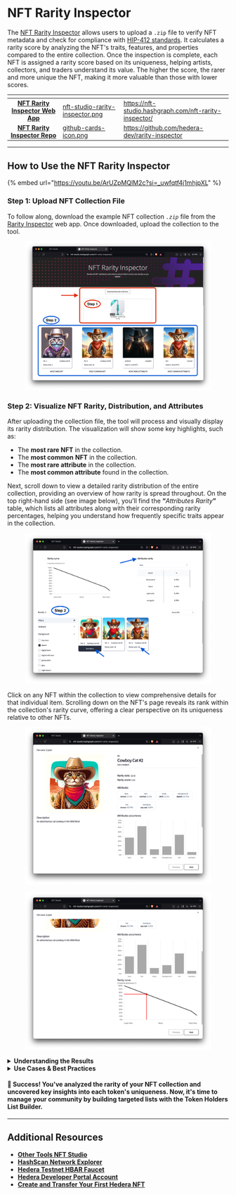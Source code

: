 # NFT Rarity Inspector

The [NFT Rarity Inspector](https://nftstudio.hashgraph.com/nft-rarity-inspector/) allows users to upload a `.zip` file to verify NFT metadata and check for compliance with [HIP-412 standards](https://hips.hedera.com/hip/hip-412). It calculates a rarity score by analyzing the NFT's traits, features, and properties compared to the entire collection. Once the inspection is complete, each NFT is assigned a rarity score based on its uniqueness, helping artists, collectors, and traders understand its value. The higher the score, the rarer and more unique the NFT, making it more valuable than those with lower scores.

<table data-card-size="large" data-view="cards"><thead><tr><th align="center"></th><th data-hidden data-card-cover data-type="files"></th><th data-hidden data-card-target data-type="content-ref"></th></tr></thead><tbody><tr><td align="center"><a href="https://nft-studio.hashgraph.com/nft-rarity-inspector/"><strong>NFT Rarity Inspector Web App</strong></a></td><td><a href="../../.gitbook/assets/nft-studio-rarity-inspector.png">nft-studio-rarity-inspector.png</a></td><td><a href="https://nft-studio.hashgraph.com/nft-rarity-inspector/">https://nft-studio.hashgraph.com/nft-rarity-inspector/</a></td></tr><tr><td align="center"><a href="https://github.com/hedera-dev/nft-rarity-inspector"><strong>NFT Rarity Inspector Repo</strong></a></td><td><a href="../../.gitbook/assets/github-cards-icon.png">github-cards-icon.png</a></td><td><a href="https://github.com/hedera-dev/rarity-inspector">https://github.com/hedera-dev/rarity-inspector</a></td></tr></tbody></table>



***

## How to Use the NFT Rarity Inspector

{% embed url="https://youtu.be/ArUZpMQlM2c?si=_uwfqtf4j1mhjpXL" %}

### Step 1: Upload NFT Collection File

To follow along, download the example NFT collection _`.zip`_ file from the [Rarity Inspector](https://www.nfttoolkit.app/nft-rarity-inspector/) web app. Once downloaded, upload the collection to the tool.

<figure><img src="../../.gitbook/assets/nft-studio-rarity-inspector-upload.png" alt=""><figcaption></figcaption></figure>

### Step 2: Visualize NFT Rarity, Distribution, and Attributes

After uploading the collection file, the tool will process and visually display its rarity distribution. The visualization will show some key highlights, such as:

* The **most rare NFT** in the collection.
* The **most common** **NFT** in the collection.
* The **most rare attribute** in the collection.
* The **most common attribute** found in the collection.

Next, scroll down to view a detailed rarity distribution of the entire collection, providing an overview of how rarity is spread throughout. On the top right-hand side (see image below), you’ll find the **“**_Attributes Rarity_**”** table, which lists all attributes along with their corresponding rarity percentages, helping you understand how frequently specific traits appear in the collection.

<figure><img src="../../.gitbook/assets/nft-studio-rarity-inspector-distribution.png" alt=""><figcaption></figcaption></figure>

Click on any NFT within the collection to view comprehensive details for that individual item. Scrolling down on the NFT's page reveals its rank within the collection's rarity curve, offering a clear perspective on its uniqueness relative to other NFTs.

<div>

<figure><img src="../../.gitbook/assets/nft-studio-rarity-inspector-details.png" alt=""><figcaption></figcaption></figure>

 

<figure><img src="../../.gitbook/assets/nft-studio-rarity-inspector-details-2.png" alt=""><figcaption></figcaption></figure>

</div>

<details>

<summary><strong>Understanding the Results</strong></summary>

&#x20;The rarity score generated by the NFT Rarity Inspector provides valuable insights into an NFT's relative uniqueness and potential value. Here's how to interpret the results:

* The score typically ranges across a scale, where a higher score indicates a rarer NFT. The value of the score is relative to other NFTs within the same collection.
* Each NFT is also ranked within the entire collection based on its score, giving you an idea of how unique a particular NFT is compared to others.
* The tool offers a detailed breakdown of each attribute and its rarity percentage within the collection. For example, if only 5% of NFTs share a specific trait, that trait significantly boosts the NFT’s rarity score.

By understanding the rarity score and the associated ranking, you can make informed decisions about the value of each NFT within the collection.

</details>

<details>

<summary><strong>Use Cases &#x26; Best Practices</strong></summary>

The NFT Rarity Inspector is designed to support various stages of your NFT project, from development to sale. Here are some practical ways to use the tool:

* Use the inspector before minting to ensure a balanced distribution of traits and accurately represent any "rare" items in your collection.
* Sellers can use the rarity scores to price their NFTs more effectively, highlighting rare traits to potential buyers and setting competitive prices based on uniqueness.
* Buyers and collectors can analyze rarity scores to make informed purchasing decisions, selecting NFTs that are more rare and potentially have greater resale value.
* Share the rarity distribution with your community to enhance transparency and generate excitement about your collection's unique aspects.

**Best Practices**

* Ensure traits are named consistently across all NFTs in your collection for accurate analysis.
* Run the tool periodically as your collection evolves or new items are added to keep rarity information current.
* Include all relevant attributes and properties in your metadata to ensure a thorough analysis and accurate rarity score.

</details>

#### 🎉 Success! You've analyzed the rarity of your NFT collection and uncovered key insights into each token's uniqueness. Now, it's time to manage your community by building targeted lists with the Token Holders List Builder.

***

## Additional Resources

* [**Other Tools NFT Studio**](https://nftstudio.hashgraph.com/)
* [**HashScan Network Explorer**](https://hashscan.io/)
* [**Hedera Testnet HBAR Faucet**](https://portal.hedera.com/faucet)
* [**Hedera Developer Portal Account**](https://portal.hedera.com/)
* [**Create and Transfer Your First Hedera NFT**](../../tutorials/token/create-and-transfer-your-first-nft.md)
